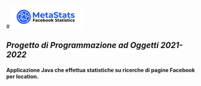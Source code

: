 #![prva](metaLogo.png) 
## _Progetto di Programmazione ad Oggetti 2021-2022_
#### Applicazione Java che effettua statistiche su ricerche di pagine Facebook per location.

